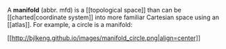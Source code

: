 A **manifold** (abbr. mfd) is a [[topological space]] than can be [[charted|coordinate system]] into more familiar Cartesian space using an [[atlas]]. For example, a circle is a manifold:


[[http://bjlkeng.github.io/images/manifold_circle.png|align=center]]